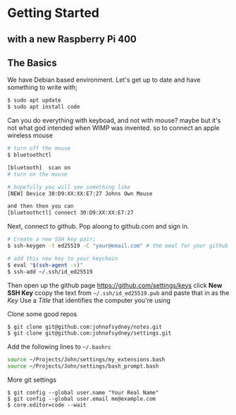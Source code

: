 # Getting Started

## with a new Raspberry Pi 400

## The Basics

We have Debian based environment. Let's get up to date and have something to write with;

```sh
$ sudo apt update
$ sudo apt install code
```
Can you do everything with keyboad, and not with mouse? maybe but it's not what god intended when WIMP was invented. so to connect an apple wireless mouse

```sh
# turn off the mouse
$ bluetoothctl

[bluetooth]  scan on
# turn on the mouse

# hopefully you will see something like
[NEW] Device 30:D9:XX:XX:E7:27 Johns Own Mouse

and then then you can 
[bluetoothctl] connect 30:D9:XX:XX:E7:27
```

Next, connect to github.
Pop aloong to github.com and sign in.

```sh
# Create a new SSH key pair;
$ ssh-keygen -t ed25519 -C "your@email.com" # the emal for your github account

# add this new key to your keychain
$ eval "$(ssh-agent -s)"
$ ssh-add ~/.ssh/id_ed25519
```

Then open up the github page
https://github.com/settings/keys
click **New SSH Key**
ccopy the text from `~/.ssh/id_ed25519.pub` and paste that in as the *Key*
Use a *Title* that identifies the computer you're using


Clone some good repos
```sh
$ git clone git@github.com:johnofsydney/notes.git
$ git clone git@github.com:johnofsydney/settings.git
```

Add the following lines to `~/.bashrc`
```sh
source ~/Projects/John/settings/my_extensions.bash
source ~/Projects/John/settings/bash_prompt.bash
```

More git settings
```
$ git config --global user.name "Your Real Name"
$ git config --global user.email me@example.com
$ core.editor=code --wait
```